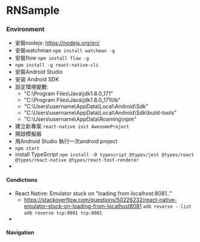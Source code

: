 # RNSample

### Environment
 - 安裝nodejs: https://nodejs.org/en/
 - 安裝watchman
    ```npm install watchman -g```
 - 安裝flow
    ```npm install flow -g```
 - ```npm install -g react-native-cli```
 - 安裝Android Studio
 - 安装 Android SDK
 - 設定環境變數:
    - "C:\Program Files\Java\jdk1.8.0_171"
    - "C:\Program Files\Java\jdk1.8.0_171\lib"  
    - "C:\Users\username\AppData\Local\Android\Sdk"
    - "C:\Users\username\AppData\Local\Android\Sdk\build-tools"
    - "C:\Users\username\AppData\Roaming\npm"
 - 建立新專案
    ```react-native init AwesomeProject```
 - 開啟模擬器
 - 用Android Studio 執行一次android project
 - ```npm start```
 - install TypeScript
    ```npm install -D typescript @types/jest @types/react @types/react-native @types/react-test-renderer```
 - 
	
	
#### Condictions
 - React Native: Emulator stuck on “loading from localhost:8081..”
	- https://stackoverflow.com/questions/50226232/react-native-emulator-stuck-on-loading-from-localhost8081
	```adb reverse --list```
	```adb reverse tcp:8081 tcp:8081```
 - 
 

#### Navigation